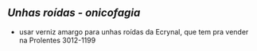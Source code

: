 ## ***Unhas roídas - onicofagia***


- usar verniz amargo para unhas roídas da Ecrynal, que tem pra vender na Prolentes 3012-1199

